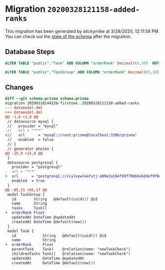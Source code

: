 # Migration `20200328121158-added-ranks`

This migration has been generated by stickymike at 3/28/2020, 12:11:58 PM.
You can check out the [state of the schema](./schema.prisma) after the migration.

## Database Steps

```sql
ALTER TABLE "public"."Task" ADD COLUMN "orderRank" Decimal(65,30)  NOT NULL DEFAULT 0;

ALTER TABLE "public"."TaskGroup" ADD COLUMN "orderRank" Decimal(65,30)  NOT NULL DEFAULT 0;
```

## Changes

```diff
diff --git schema.prisma schema.prisma
migration 20200318144226-firstone..20200328121158-added-ranks
--- datamodel.dml
+++ datamodel.dml
@@ -1,8 +1,8 @@
 // datasource mysql {
 //   provider = "mysql"
-//   url = "***"
+//   url      = "mysql://root:prisma@localhost:3306/prisma"
 //   enabled  = false
 // }
 // generator photon {
@@ -15,9 +15,9 @@
 }
 datasource postgresql {
   provider = "postgresql"
-  url = "***"
+  url      = "postgresql://ccyleywleafutj:a89e2a184f59f70bb6a5ddef9f042f4cd95934195c4c31f3054e72ea216deb33@ec2-54-221-225-11.compute-1.amazonaws.com:5432/d4v0s437vieiac?sslaccept=accept_invalid_certs"
   enabled  = true
 }
@@ -85,15 +85,17 @@
 model TaskGroup {
   id        String   @default(cuid()) @id
   name      String
   tasks     Task[]
+  orderRank Float
   updatedAt DateTime @updatedAt
   createdAt DateTime @default(now())
 }
 model Task {
   id            String   @default(cuid()) @id
   name          String
+  orderRank     Float
   parentTask    Task?    @relation(name: "newTaskCheck")
   childrenTasks Task[]   @relation(name: "newTaskCheck")
   updatedAt     DateTime @updatedAt
   createdAt     DateTime @default(now())
```


